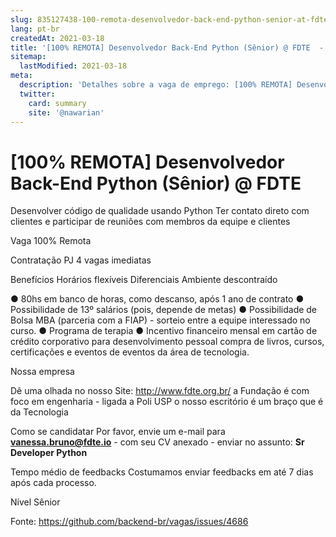 ```yaml
---
slug: 835127438-100-remota-desenvolvedor-back-end-python-senior-at-fdte
lang: pt-br
createdAt: 2021-03-18
title: '[100% REMOTA] Desenvolvedor Back-End Python (Sênior) @ FDTE  - Vaga de Emprego'
sitemap:
  lastModified: 2021-03-18
meta:
  description: 'Detalhes sobre a vaga de emprego: [100% REMOTA] Desenvolvedor Back-End Python (Sênior) @ FDTE '
  twitter:
    card: summary
    site: '@nawarian'
---
```


# [100% REMOTA] Desenvolvedor Back-End Python (Sênior) @ FDTE 

Desenvolver código de qualidade usando Python
Ter contato direto com clientes e participar de reuniões com membros da equipe e clientes

Vaga 100% Remota

Contratação
PJ 
4 vagas imediatas 

Benefícios
Horários flexíveis
Diferenciais
Ambiente descontraído

● 80hs em banco de horas, como descanso, após 1 ano de contrato
● Possibilidade de 13º salários (pois, depende de metas)
● Possibilidade de Bolsa MBA (parceria com a FIAP) - sorteio entre a equipe interessado no curso.
● Programa de terapia
● Incentivo financeiro mensal em cartão de crédito corporativo para desenvolvimento pessoal
compra de livros, cursos, certificações e eventos de eventos da área de tecnologia.

Nossa empresa

Dê uma olhada no nosso Site: http://www.fdte.org.br/
a Fundação é com foco em engenharia - ligada a Poli USP
o nosso escritório é um braço que é da Tecnologia

Como se candidatar
Por favor, envie um e-mail para **vanessa.bruno@fdte.io** - com seu CV anexado - enviar no assunto: **Sr Developer Python**

Tempo médio de feedbacks
Costumamos enviar feedbacks em até 7 dias após cada processo.

Nível Sênior

Fonte: https://github.com/backend-br/vagas/issues/4686